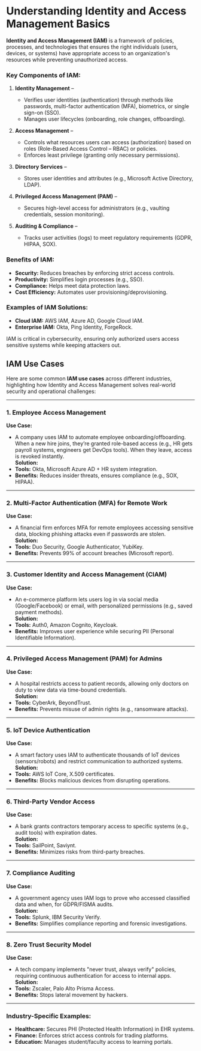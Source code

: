 # Understanding Identity and Access Management Basics

**Identity and Access Management (IAM)** is a framework of policies, processes, and technologies that ensures the right individuals (users, devices, or systems) have appropriate access to an organization's resources while preventing unauthorized access.  

### **Key Components of IAM:**
1. **Identity Management** –  
   - Verifies user identities (authentication) through methods like passwords, multi-factor authentication (MFA), biometrics, or single sign-on (SSO).  
   - Manages user lifecycles (onboarding, role changes, offboarding).  

2. **Access Management** –  
   - Controls what resources users can access (authorization) based on roles (Role-Based Access Control – RBAC) or policies.  
   - Enforces least privilege (granting only necessary permissions).  

3. **Directory Services** –  
   - Stores user identities and attributes (e.g., Microsoft Active Directory, LDAP).  

4. **Privileged Access Management (PAM)** –  
   - Secures high-level access for administrators (e.g., vaulting credentials, session monitoring).  

5. **Auditing & Compliance** –  
   - Tracks user activities (logs) to meet regulatory requirements (GDPR, HIPAA, SOX).  

### **Benefits of IAM:**  
- **Security:** Reduces breaches by enforcing strict access controls.  
- **Productivity:** Simplifies login processes (e.g., SSO).  
- **Compliance:** Helps meet data protection laws.  
- **Cost Efficiency:** Automates user provisioning/deprovisioning.  

### **Examples of IAM Solutions:**  
- **Cloud IAM:** AWS IAM, Azure AD, Google Cloud IAM.  
- **Enterprise IAM:** Okta, Ping Identity, ForgeRock.  

IAM is critical in cybersecurity, ensuring only authorized users access sensitive systems while keeping attackers out. 

##  IAM Use Cases

Here are some common **IAM use cases** across different industries, highlighting how Identity and Access Management solves real-world security and operational challenges:  

---

### **1. Employee Access Management**  
**Use Case:**  
- A company uses IAM to automate employee onboarding/offboarding. When a new hire joins, they’re granted role-based access (e.g., HR gets payroll systems, engineers get DevOps tools). When they leave, access is revoked instantly.  
**Solution:**  
- **Tools:** Okta, Microsoft Azure AD + HR system integration.  
- **Benefits:** Reduces insider threats, ensures compliance (e.g., SOX, HIPAA).  

---

### **2. Multi-Factor Authentication (MFA) for Remote Work**  
**Use Case:**  
- A financial firm enforces MFA for remote employees accessing sensitive data, blocking phishing attacks even if passwords are stolen.  
**Solution:**  
- **Tools:** Duo Security, Google Authenticator, YubiKey.  
- **Benefits:** Prevents 99% of account breaches (Microsoft report).  

---

### **3. Customer Identity and Access Management (CIAM)**  
**Use Case:**  
- An e-commerce platform lets users log in via social media (Google/Facebook) or email, with personalized permissions (e.g., saved payment methods).  
**Solution:**  
- **Tools:** Auth0, Amazon Cognito, Keycloak.  
- **Benefits:** Improves user experience while securing PII (Personal Identifiable Information).  

---

### **4. Privileged Access Management (PAM) for Admins**  
**Use Case:**  
- A hospital restricts access to patient records, allowing only doctors on duty to view data via time-bound credentials.  
**Solution:**  
- **Tools:** CyberArk, BeyondTrust.  
- **Benefits:** Prevents misuse of admin rights (e.g., ransomware attacks).  

---

### **5. IoT Device Authentication**  
**Use Case:**  
- A smart factory uses IAM to authenticate thousands of IoT devices (sensors/robots) and restrict communication to authorized systems.  
**Solution:**  
- **Tools:** AWS IoT Core, X.509 certificates.  
- **Benefits:** Blocks malicious devices from disrupting operations.  

---

### **6. Third-Party Vendor Access**  
**Use Case:**  
- A bank grants contractors temporary access to specific systems (e.g., audit tools) with expiration dates.  
**Solution:**  
- **Tools:** SailPoint, Saviynt.  
- **Benefits:** Minimizes risks from third-party breaches.  

---

### **7. Compliance Auditing**  
**Use Case:**  
- A government agency uses IAM logs to prove who accessed classified data and when, for GDPR/FISMA audits.  
**Solution:**  
- **Tools:** Splunk, IBM Security Verify.  
- **Benefits:** Simplifies compliance reporting and forensic investigations.  

---

### **8. Zero Trust Security Model**  
**Use Case:**  
- A tech company implements "never trust, always verify" policies, requiring continuous authentication for access to internal apps.  
**Solution:**  
- **Tools:** Zscaler, Palo Alto Prisma Access.  
- **Benefits:** Stops lateral movement by hackers.  

---

### **Industry-Specific Examples:**  
- **Healthcare:** Secures PHI (Protected Health Information) in EHR systems.  
- **Finance:** Enforces strict access controls for trading platforms.  
- **Education:** Manages student/faculty access to learning portals.  

